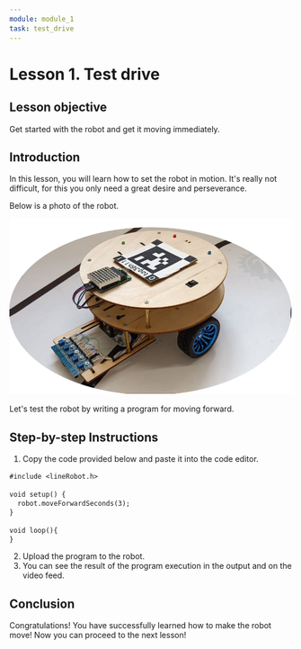 ```yaml
---
module: module_1
task: test_drive
---
```

# Lesson 1. Test drive

## Lesson objective
Get started with the robot and get it moving immediately.

## Introduction
In this lesson, you will learn how to set the robot in motion. It's really not difficult, for this you only need a great desire and perseverance.

Below is a photo of the robot.

![image](../images/robot.png)

 Let's test the robot by writing a program for moving forward.

## Step-by-step Instructions
1. Copy the code provided below and paste it into the code editor.
```
#include <lineRobot.h>

void setup() {
  robot.moveForwardSeconds(3);
}

void loop(){
}
```
2. Upload the program to the robot.
3. You can see the result of the program execution in the output and on the video feed.


## Conclusion
Congratulations! You have successfully learned how to make the robot move! Now you can proceed to the next lesson!

